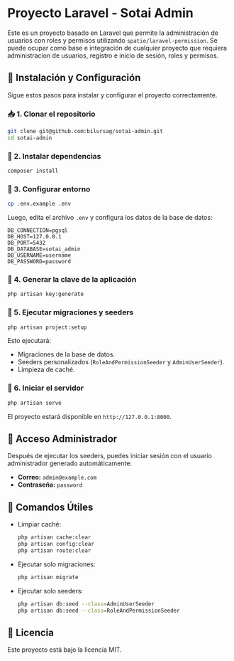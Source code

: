 # Proyecto Laravel - Sotai Admin

Este es un proyecto basado en Laravel que permite la administración de usuarios con roles y permisos utilizando `spatie/laravel-permission`. Se puede ocupar como base e integración de cualquier proyecto que requiera administracion de usuarios, registro e inicio de sesión, roles y permisos.

## 🚀 Instalación y Configuración

Sigue estos pasos para instalar y configurar el proyecto correctamente.

### 📥 1. Clonar el repositorio
```bash
git clone git@github.com:bilursag/sotai-admin.git
cd sotai-admin
```

### 📌 2. Instalar dependencias
```bash
composer install
```

### 📂 3. Configurar entorno
```bash
cp .env.example .env
```
Luego, edita el archivo `.env` y configura los datos de la base de datos:
```env
DB_CONNECTION=pgsql
DB_HOST=127.0.0.1
DB_PORT=5432
DB_DATABASE=sotai_admin
DB_USERNAME=username
DB_PASSWORD=password
```

### 🔑 4. Generar la clave de la aplicación
```bash
php artisan key:generate
```

### 💾 5. Ejecutar migraciones y seeders
```bash
php artisan project:setup
```
Esto ejecutará:
- Migraciones de la base de datos.
- Seeders personalizados (`RoleAndPermissionSeeder` y `AdminUserSeeder`).
- Limpieza de caché.

### 🏃 6. Iniciar el servidor
```bash
php artisan serve
```

El proyecto estará disponible en `http://127.0.0.1:8000`.

## 🔐 Acceso Administrador
Después de ejecutar los seeders, puedes iniciar sesión con el usuario administrador generado automáticamente:

- **Correo:** `admin@example.com`
- **Contraseña:** `password`

## 📜 Comandos Útiles

- Limpiar caché:
  ```bash
  php artisan cache:clear
  php artisan config:clear
  php artisan route:clear
  ```

- Ejecutar solo migraciones:
  ```bash
  php artisan migrate
  ```

- Ejecutar solo seeders:
  ```bash
  php artisan db:seed --class=AdminUserSeeder
  php artisan db:seed --class=RoleAndPermissionSeeder
  ```

## 📄 Licencia
Este proyecto está bajo la licencia MIT.

